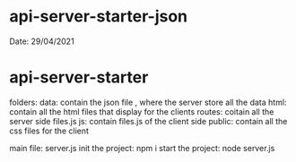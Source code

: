 # api-server-starter-json
Date: 29/04/2021

# api-server-starter

folders:
data: contain the json file , where the server store all the data
html: contain all the html files that display for the clients
routes: coitain all the server side files.js
js: contain files.js of the client side
public: contain all the css files for the client

main file: server.js
init the project: npm i
start the project: node server.js
